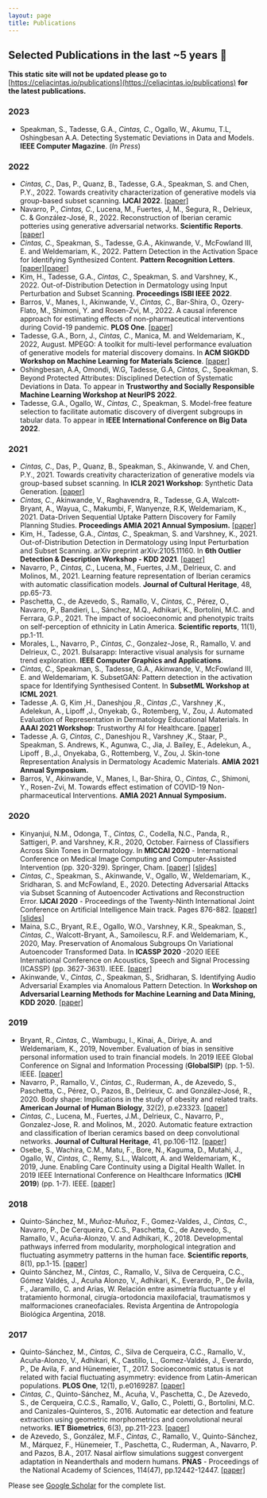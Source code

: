 ```yaml
---
layout: page
title: Publications
---
```


## Selected Publications in the last ~5 years 📜
**This static site will not be updated please go to** [https://celiacintas.io/publications](https://celiacintas.io/publications) **for the latest publications.**



### 2023

* Speakman, S., Tadesse, G.A., *Cintas, C.*, Ogallo, W.,  Akumu, T.L, Oshingbesan A.A. Detecting Systematic Deviations in Data and Models. **IEEE Computer Magazine**. (*In Press*)

### 2022

* *Cintas, C.*, Das, P., Quanz, B., Tadesse, G.A., Speakman, S. and Chen, P.Y., 2022. Towards creativity characterization of generative models via group-based subset scanning. **IJCAI 2022**. [[paper]](https://www.ijcai.org/proceedings/2022/0683.pdf)
* Navarro, P., *Cintas, C.*, Lucena, M., Fuertes, J, M., Segura, R., Delrieux, C. & González-José, R., 2022. Reconstruction of Iberian ceramic potteries using generative adversarial networks. **Scientific Reports**. [[paper]](https://www.nature.com/articles/s41598-022-14910-7)
* *Cintas, C.*, Speakman, S., Tadesse, G.A., Akinwande, V., McFowland III, E. and Weldemariam, K., 2022. Pattern Detection in the Activation Space for Identifying Synthesized Content. **Pattern Recognition Letters**. [[paper]](https://arxiv.org/pdf/2105.12479.pdf)[[paper]](https://www.sciencedirect.com/science/article/pii/S0167865521004372)
* Kim, H., Tadesse, G.A., *Cintas, C.*, Speakman, S. and Varshney, K., 2022. Out-of-Distribution Detection in Dermatology using Input Perturbation and Subset Scanning. **Proceedings ISBI IEEE 2022**.
* Barros, V., Manes, I., Akinwande, V., *Cintas, C.*, Bar-Shira, O., Ozery-Flato, M., Shimoni, Y. and Rosen-Zvi, M., 2022. A causal inference approach for estimating effects of non-pharmaceutical interventions during Covid-19 pandemic. **PLOS One**.  [[paper]](https://journals.plos.org/plosone/article?id=10.1371/journal.pone.0265289)
* Tadesse, G.A., Born, J., *Cintas, C.*, Manica, M. and Weldemariam, K., 2022, August. MPEGO: A toolkit for multi-level performance evaluation of generative models for material discovery domains. In **ACM SIGKDD Workshop on Machine Learning for Materials Science**. [[paper]](https://research.ibm.com/publications/mpego-a-toolkit-for-multi-level-performance-evaluation-of-generative-models-for-material-discovery-domains) 
* Oshingbesan, A.A, Omondi, W.G, Tadesse, G.A, *Cintas, C.*, Speakman, S. Beyond Protected Attributes: Disciplined Detection of Systematic Deviations in Data. To appear in **Trustworthy and Socially Responsible Machine Learning Workshop at NeurIPS 2022**.
* Tadesse, G.A., Ogallo, W., *Cintas, C.*, Speakman, S. Model-free feature selection to facilitate automatic discovery of divergent subgroups in tabular data. To appear in **IEEE International Conference on Big Data 2022**.


### 2021

* *Cintas, C.*, Das, P., Quanz, B., Speakman, S., Akinwande, V. and Chen, P.Y., 2021. Towards creativity characterization of generative models via group-based subset scanning. In **ICLR 2021 Workshop**: Synthetic Data Generation. [[paper]](https://sdg-quality-privacy-bias.github.io/papers/SDG_paper_22.pdf)
* *Cintas, C.*, Akinwande, V., Raghavendra, R., Tadesse, G.A, Walcott-Bryant, A., Wayua, C., Makumbi, F, Wanyenze, R.K, Weldemariam, K., 2021. Data-Driven Sequential Uptake Pattern Discovery for Family Planning Studies. **Proceedings AMIA 2021 Annual Symposium.** [[paper]](https://www.ncbi.nlm.nih.gov/pmc/articles/PMC8861714/)
* Kim, H., Tadesse, G.A., *Cintas, C.*, Speakman, S. and Varshney, K., 2021. Out-of-Distribution Detection in Dermatology using Input Perturbation and Subset Scanning. arXiv preprint arXiv:2105.11160. In **6th Outlier Detection & Description Workshop - KDD 2021**. [[paper]](https://oddworkshop.github.io/assets/papers/5.pdf)
* Navarro, P., *Cintas, C.*, Lucena, M., Fuertes, J.M., Delrieux, C. and Molinos, M., 2021. Learning feature representation of Iberian ceramics with automatic classification models. **Journal of Cultural Heritage**, 48, pp.65-73.
* Paschetta, C., de Azevedo, S., Ramallo, V., *Cintas, C.*, Pérez, O., Navarro, P., Bandieri, L., Sánchez, M.Q., Adhikari, K., Bortolini, M.C. and Ferrara, G.P., 2021. The impact of socioeconomic and phenotypic traits on self-perception of ethnicity in Latin America. **Scientific reports**, 11(1), pp.1-11.
* Morales, L., Navarro, P., *Cintas, C.*, Gonzalez-Jose, R., Ramallo, V. and Delrieux, C., 2021. Bulsarapp: Interactive visual analysis for surname trend exploration. **IEEE Computer Graphics and Applications**.
* *Cintas, C.*, Speakman, S., Tadesse, G.A., Akinwande, V., McFowland III, E. and Weldemariam, K. SubsetGAN: Pattern detection in the activation space for Identifying Synthesised Content. In **SubsetML Workshop at ICML 2021**.
* Tadesse ,A. G, Kim ,H., Daneshjou ,R., *Cintas ,C.*, Varshney ,K., Adelekun, A., Lipoff ,J., Onyekab, G., Rotemberg, V., Zou, J. Automated Evaluation of Representation in Dermatology Educational Materials. In **AAAI 2021 Workshop**: Trustworthy AI for Healthcare. [[paper]](https://taih20.github.io/papers/11/CameraReady/AAAI_2021_Trustworthy_camera_ready.pdf)
* Tadesse ,A. G, *Cintas, C.*, Daneshjou R., Varshney ,K., Staar, P., Speakman, S. Andrews, K., Agunwa, C., Jia, J. Bailey, E., Adelekun, A., Lipoff , B.,J., Onyekaba, G., Rottemberg, V., Zou, J. Skin-tone Representation Analysis in Dermatology Academic Materials.  **AMIA 2021 Annual Symposium.**
* Barros, V., Akinwande, V., Manes, I., Bar-Shira, O., *Cintas, C.*, Shimoni, Y., Rosen-Zvi, M. Towards effect estimation of COVID-19 Non-pharmaceutical Interventions. **AMIA 2021 Annual Symposium.**



### 2020

* Kinyanjui, N.M., Odonga, T., *Cintas, C.*, Codella, N.C., Panda, R., Sattigeri, P. and Varshney, K.R., 2020, October. Fairness of Classifiers Across Skin Tones in Dermatology. In **MICCAI 2020** - International Conference on Medical Image Computing and Computer-Assisted Intervention (pp. 320-329). Springer, Cham. [[paper]](https://link.springer.com/chapter/10.1007/978-3-030-59725-2_31) [[slides]](https://github.com/celiacintas/celiacintas.github.io/blob/main/public/slides/2020/MICCAI_presentation__Derma_Fairness.pdf)
* *Cintas, C.*, Speakman, S., Akinwande, V., Ogallo, W., Weldemariam, K., Sridharan, S. and McFowland, E., 2020. Detecting Adversarial Attacks via Subset Scanning of Autoencoder Activations and Reconstruction Error. **IJCAI 2020** - Proceedings of the Twenty-Ninth International Joint Conference on Artificial Intelligence Main track. Pages 876-882. [[paper]](https://www.ijcai.org/Proceedings/2020/0122.pdf)  [[slides]](https://github.com/celiacintas/celiacintas.github.io/blob/main/public/slides/2020/_IJCAI_2020_presentation__AE___Subset.pdf)
* Maina, S.C., Bryant, R.E., Ogallo, W.O., Varshney, K.R., Speakman, S., *Cintas, C.*, Walcott-Bryant, A., Samoilescu, R.F. and Weldemariam, K., 2020, May. Preservation of Anomalous Subgroups On Variational Autoencoder Transformed Data. In **ICASSP 2020** -2020 IEEE International Conference on Acoustics, Speech and Signal Processing (ICASSP) (pp. 3627-3631). IEEE. [[paper]](https://ieeexplore.ieee.org/abstract/document/9054495)
* Akinwande, V., *Cintas, C.*, Speakman, S., Sridharan, S. Identifying Audio Adversarial Examples via Anomalous Pattern Detection. In **Workshop on Adversarial Learning Methods for Machine Learning and Data Mining, KDD 2020**. [[paper]](https://arxiv.org/abs/2002.05463)

### 2019

* Bryant, R., *Cintas, C.*, Wambugu, I., Kinai, A., Diriye, A. and Weldemariam, K., 2019, November. Evaluation of bias in sensitive personal information used to train financial models. In 2019 IEEE Global Conference on Signal and Information Processing (**GlobalSIP**) (pp. 1-5). IEEE. [[paper]](https://ieeexplore.ieee.org/abstract/document/8969527)
* Navarro, P., Ramallo, V., *Cintas, C.*, Ruderman, A., de Azevedo, S., Paschetta, C., Pérez, O., Pazos, B., Delrieux, C. and González‐José, R., 2020. Body shape: Implications in the study of obesity and related traits. **American Journal of Human Biology**, 32(2), p.e23323. [[paper]](https://onlinelibrary.wiley.com/doi/abs/10.1002/ajhb.23323)
* *Cintas, C.*, Lucena, M., Fuertes, J.M., Delrieux, C., Navarro, P., Gonzalez-Jose, R. and Molinos, M., 2020. Automatic feature extraction and classification of Iberian ceramics based on deep convolutional networks. **Journal of Cultural Heritage**, 41, pp.106-112. [[paper]](https://www.sciencedirect.com/science/article/pii/S1296207418307775)
* Osebe, S., Wachira, C.M., Matu, F., Bore, N., Kaguma, D., Mutahi, J., Ogallo, W., *Cintas, C.*, Remy, S.L., Walcott, A. and Weldemariam, K., 2019, June. Enabling Care Continuity using a Digital Health Wallet. In 2019 IEEE International Conference on Healthcare Informatics (**ICHI 2019**) (pp. 1-7). IEEE. [[paper]](https://ieeexplore.ieee.org/abstract/document/8904625)


### 2018 

* Quinto-Sánchez, M., Muñoz-Muñoz, F., Gomez-Valdes, J., *Cintas, C.*, Navarro, P., De Cerqueira, C.C.S., Paschetta, C., de Azevedo, S., Ramallo, V., Acuña-Alonzo, V. and Adhikari, K., 2018. Developmental pathways inferred from modularity, morphological integration and fluctuating asymmetry patterns in the human face. **Scientific reports**, 8(1), pp.1-15. [[paper]](https://www.nature.com/articles/s41598-018-19324-y)
* Quinto Sánchez, M., *Cintas, C.*, Ramallo, V., Silva de Cerqueira, C.C., Gómez Valdés, J., Acuña Alonzo, V., Adhikari, K., Everardo, P., De Ávila, F., Jaramillo, C. and Arias, W. Relación entre asimetría fluctuante y el tratamiento hormonal, cirugía-ortodoncia maxilofacial, traumatismos y malformaciones craneofaciales. Revista Argentina de Antropología Biológica Argentina, 2018.

### 2017

*  Quinto-Sánchez, M., *Cintas, C.*, Silva de Cerqueira, C.C., Ramallo, V., Acuña-Alonzo, V., Adhikari, K., Castillo, L., Gomez-Valdés, J., Everardo, P., De Avila, F. and Hünemeier, T., 2017. Socioeconomic status is not related with facial fluctuating asymmetry: evidence from Latin-American populations. **PLOS One**, 12(1), p.e0169287. [[paper]](https://journals.plos.org/plosone/article?id=10.1371/journal.pone.0169287#:~:text=We%20report%20significant%20relationships%20between,statistical%20relationship%20with%20facial%20asymmetry.)
* *Cintas, C.*, Quinto-Sánchez, M., Acuña, V., Paschetta, C., De Azevedo, S., de Cerqueira, C.C.S., Ramallo, V., Gallo, C., Poletti, G., Bortolini, M.C. and Canizales-Quinteros, S., 2016. Automatic ear detection and feature extraction using geometric morphometrics and convolutional neural networks. **IET Biometrics**, 6(3), pp.211-223. [[paper]](https://digital-library.theiet.org/content/journals/10.1049/iet-bmt.2016.0002)
* de Azevedo, S., González, M.F., *Cintas, C.*, Ramallo, V., Quinto-Sánchez, M., Márquez, F., Hünemeier, T., Paschetta, C., Ruderman, A., Navarro, P. and Pazos, B.A., 2017. Nasal airflow simulations suggest convergent adaptation in Neanderthals and modern humans. **PNAS** - Proceedings of the National Academy of Sciences, 114(47), pp.12442-12447. [[paper]](https://www.pnas.org/content/114/47/12442.short)

Please see [Google Scholar](https://scholar.google.com/citations?hl=en&user=7C8_pL4AAAAJ&view_op=list_works) for the complete list.
